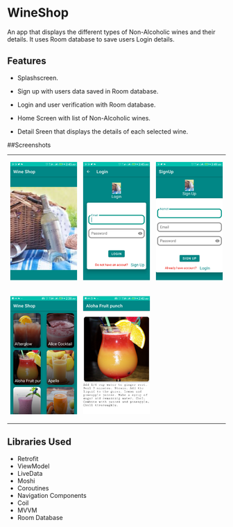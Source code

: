 # WineShop
An app that displays the different types of Non-Alcoholic wines and their details. It uses Room database to 
save users Login details.

## Features

* Splashscreen.

* Sign up with users data saved in Room database.

* Login and user verification with Room database.

* Home Screen with list of Non-Alcoholic wines.

* Detail Sreen that displays the details of each selected wine.


##Screenshots
<table>
  <tr>
  <td>
  
  ![SplashScreen](https://github.com/peculiaruc/WineShop/blob/master/screenshops/device-2021-06-18-034518.png)
  
  </td>
  
  <td>
    
  ![LogInScreen](https://github.com/peculiaruc/WineShop/blob/master/screenshops/device-2021-06-18-034550.png)
    
  </td>
  
  <td>
    
  ![SignUpScreen](https://github.com/peculiaruc/WineShop/blob/master/screenshops/device-2021-06-18-034908.png)
    
  </td>
  </tr>
  
   <tr>
      
 <td>
     
  ![HomeScreen](https://github.com/peculiaruc/WineShop/blob/master/screenshops/device-2021-05-30-023821.png) 
         
 </td>
   
  <td>
   
  ![DetailScreen](https://github.com/peculiaruc/WineShop/blob/master/screenshops/device-2021-05-30-024334.png) 
       
 </td>
 
 </tr>
</table>

## Libraries Used

* Retrofit
* ViewModel
* LiveData
* Moshi
* Coroutines
* Navigation Components
* Coil
* MVVM
* Room Database
